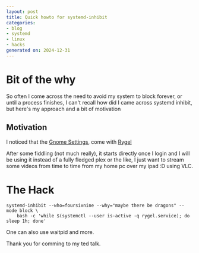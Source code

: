 ```yaml
---
layout: post
title: Quick howto for systemd-inhibit
categories:
- blog
- systemd
- linux
- hacks
generated on: 2024-12-31
---
```

# Bit of the why
So often I come across the need to avoid my system to block forever, or until a process finishes, I can't recall how did I came across systemd inhibit, but
here's my approach and a bit of motivation

## Motivation

I noticed that the [Gnome Settings](https://ubuntuhandbook.org/index.php/2024/07/setup-media-server-ubuntu/), come with [Rygel](https://gnome.pages.gitlab.gnome.org/rygel/#developer-features)

After some fiddling (not much really), it starts directly once I login and I will be using it instead of a fully fledged plex or the like, I just want to stream some videos from time to time from my home pc over my ipad :D using VLC.

# The Hack

```
systemd-inhibit --who=foursixnine --why="maybe there be dragons" --mode block \
    bash -c 'while $(systemctl --user is-active -q rygel.service); do sleep 1h; done'
```

One can also use waitpid and more.

Thank you for comming to my ted talk.
